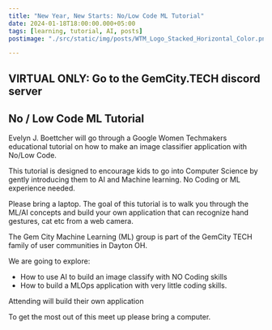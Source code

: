 ```yaml
---
title: "New Year, New Starts: No/Low Code ML Tutorial"
date: 2024-01-18T18:00:00.000+05:00
tags: [learning, tutorial, AI, posts]
postimage: "./src/static/img/posts/WTM_Logo_Stacked_Horizontal_Color.png"

---
```



## VIRTUAL ONLY: Go to the GemCity.TECH discord server

## No / Low Code ML Tutorial

Evelyn J. Boettcher will go through a Google Women Techmakers educational tutorial on how to make an image classifier application with No/Low Code.

This tutorial is designed to encourage kids to go into Computer Science by gently introducing them to AI and Machine learning.  No Coding or ML experience needed.

Please bring a laptop. The goal of this tutorial is to walk you through the ML/AI concepts and build your own application that can recognize hand gestures, cat etc from a web camera.

The Gem City Machine Learning (ML) group is part of the GemCity TECH family of user communities in Dayton OH.

We are going to explore:

* How to use AI to build an image classify with NO Coding skills
* How to build a MLOps application with very little coding skills.

Attending will build their own application


To get the most out of this meet up please bring a computer. 



